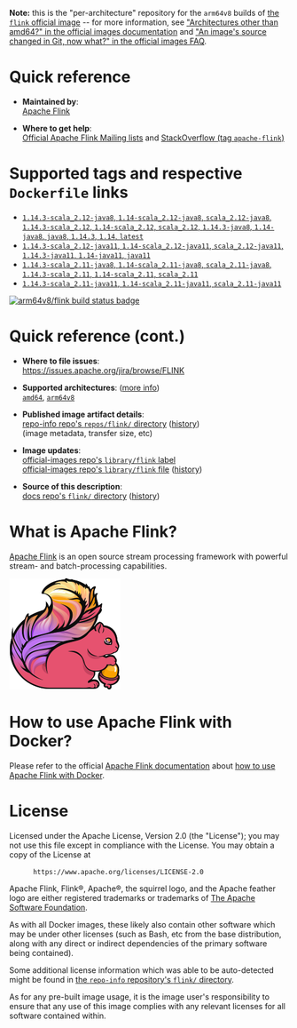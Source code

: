<!--

********************************************************************************

WARNING:

    DO NOT EDIT "flink/README.md"

    IT IS AUTO-GENERATED

    (from the other files in "flink/" combined with a set of templates)

********************************************************************************

-->

**Note:** this is the "per-architecture" repository for the `arm64v8` builds of [the `flink` official image](https://hub.docker.com/_/flink) -- for more information, see ["Architectures other than amd64?" in the official images documentation](https://github.com/docker-library/official-images#architectures-other-than-amd64) and ["An image's source changed in Git, now what?" in the official images FAQ](https://github.com/docker-library/faq#an-images-source-changed-in-git-now-what).

# Quick reference

-	**Maintained by**:  
	[Apache Flink](https://flink.apache.org/community.html#people)

-	**Where to get help**:  
	[Official Apache Flink Mailing lists](https://flink.apache.org/community.html#mailing-lists) and [StackOverflow (tag `apache-flink`)](https://stackoverflow.com/questions/tagged/apache-flink)

# Supported tags and respective `Dockerfile` links

-	[`1.14.3-scala_2.12-java8`, `1.14-scala_2.12-java8`, `scala_2.12-java8`, `1.14.3-scala_2.12`, `1.14-scala_2.12`, `scala_2.12`, `1.14.3-java8`, `1.14-java8`, `java8`, `1.14.3`, `1.14`, `latest`](https://github.com/apache/flink-docker/blob/312e9af1313817d78e18c9d5b6dbdff3c4e408d5/1.14/scala_2.12-java8-debian/Dockerfile)
-	[`1.14.3-scala_2.12-java11`, `1.14-scala_2.12-java11`, `scala_2.12-java11`, `1.14.3-java11`, `1.14-java11`, `java11`](https://github.com/apache/flink-docker/blob/312e9af1313817d78e18c9d5b6dbdff3c4e408d5/1.14/scala_2.12-java11-debian/Dockerfile)
-	[`1.14.3-scala_2.11-java8`, `1.14-scala_2.11-java8`, `scala_2.11-java8`, `1.14.3-scala_2.11`, `1.14-scala_2.11`, `scala_2.11`](https://github.com/apache/flink-docker/blob/312e9af1313817d78e18c9d5b6dbdff3c4e408d5/1.14/scala_2.11-java8-debian/Dockerfile)
-	[`1.14.3-scala_2.11-java11`, `1.14-scala_2.11-java11`, `scala_2.11-java11`](https://github.com/apache/flink-docker/blob/312e9af1313817d78e18c9d5b6dbdff3c4e408d5/1.14/scala_2.11-java11-debian/Dockerfile)

[![arm64v8/flink build status badge](https://img.shields.io/jenkins/s/https/doi-janky.infosiftr.net/job/multiarch/job/arm64v8/job/flink.svg?label=arm64v8/flink%20%20build%20job)](https://doi-janky.infosiftr.net/job/multiarch/job/arm64v8/job/flink/)

# Quick reference (cont.)

-	**Where to file issues**:  
	https://issues.apache.org/jira/browse/FLINK

-	**Supported architectures**: ([more info](https://github.com/docker-library/official-images#architectures-other-than-amd64))  
	[`amd64`](https://hub.docker.com/r/amd64/flink/), [`arm64v8`](https://hub.docker.com/r/arm64v8/flink/)

-	**Published image artifact details**:  
	[repo-info repo's `repos/flink/` directory](https://github.com/docker-library/repo-info/blob/master/repos/flink) ([history](https://github.com/docker-library/repo-info/commits/master/repos/flink))  
	(image metadata, transfer size, etc)

-	**Image updates**:  
	[official-images repo's `library/flink` label](https://github.com/docker-library/official-images/issues?q=label%3Alibrary%2Fflink)  
	[official-images repo's `library/flink` file](https://github.com/docker-library/official-images/blob/master/library/flink) ([history](https://github.com/docker-library/official-images/commits/master/library/flink))

-	**Source of this description**:  
	[docs repo's `flink/` directory](https://github.com/docker-library/docs/tree/master/flink) ([history](https://github.com/docker-library/docs/commits/master/flink))

# What is Apache Flink?

[Apache Flink](https://flink.apache.org/) is an open source stream processing framework with powerful stream- and batch-processing capabilities.

![logo](https://raw.githubusercontent.com/docker-library/docs/71398f44551617e3934a86b4b7a3c770ae093b59/flink/logo.png)

# How to use Apache Flink with Docker?

Please refer to the official [Apache Flink documentation](https://ci.apache.org/projects/flink/flink-docs-master/) about [how to use Apache Flink with Docker](https://ci.apache.org/projects/flink/flink-docs-master/ops/deployment/docker.html).

# License

Licensed under the Apache License, Version 2.0 (the "License"); you may not use this file except in compliance with the License. You may obtain a copy of the License at

	      https://www.apache.org/licenses/LICENSE-2.0

Apache Flink, Flink®, Apache®, the squirrel logo, and the Apache feather logo are either registered trademarks or trademarks of [The Apache Software Foundation](https://apache.org/).

As with all Docker images, these likely also contain other software which may be under other licenses (such as Bash, etc from the base distribution, along with any direct or indirect dependencies of the primary software being contained).

Some additional license information which was able to be auto-detected might be found in [the `repo-info` repository's `flink/` directory](https://github.com/docker-library/repo-info/tree/master/repos/flink).

As for any pre-built image usage, it is the image user's responsibility to ensure that any use of this image complies with any relevant licenses for all software contained within.
